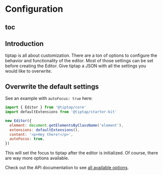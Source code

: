 # Configuration

## toc

## Introduction
tiptap is all about customization. There are a ton of options to configure the behavior and functionality of the editor. Most of those settings can be set before creating the Editor. Give tiptap a JSON with all the settings you would like to overwrite.

## Overwrite the default settings
See an example with `autoFocus: true` here:

```js
import { Editor } from '@tiptap/core'
import defaultExtensions from '@tiptap/starter-kit'

new Editor({
  element: document.getElementsByClassName('element'),
  extensions: defaultExtensions(),
  content: '<p>Hey there!</p>',
  autoFocus: true,
})
```

This will set the focus to tiptap after the editor is initialized. Of course, there are way more options available.

Check out the API documentation to see [all available options](/api/editor/).
